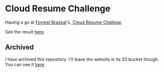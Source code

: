 # Cloud Resume Challenge

Having a go at [Forrest Brazeal](https://twitter.com/forrestbrazeal)'s, [Cloud Resume Challege](https://cloudresumechallenge.dev/).

See the result [here](https://d10jpm1xixa08n.cloudfront.net).

## Archived

I have archived this repository. I'll leave the website in its S3 bucket though. You can see it [here](http://craig-pastro-cloud-resume-challenge.s3-website-us-west-2.amazonaws.com/).
